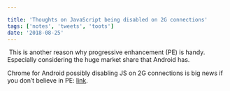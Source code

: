 ```yaml
---

title: 'Thoughts on JavaScript being disabled on 2G connections'
tags: ['notes', 'tweets', 'toots']
date: '2018-08-25'
---
```

‪
This is another reason why progressive enhancement (PE) is handy. Especially considering the huge market share that Android has. ‬

‪Chrome for Android possibly disabling JS on 2G connections is big news if you don’t believe in PE: [link](https://www.androidpolice.com/2018/08/23/chrome-android-may-start-disabling-javascript-2g-connections/).‬